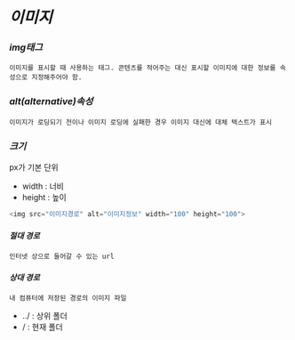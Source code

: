 # _이미지_

### _img태그_

`이미지를 표시할 때 사용하는 태그. 콘텐츠를 적어주는 대신 표시할 이미지에 대한 정보를 속성으로 지정해주어야 함.`

### _alt(alternative)속성_

`이미지가 로딩되기 전이나 이미지 로딩에 실패한 경우 이미지 대신에 대체 텍스트가 표시`

### _크기_

px가 기본 단위

- width : 너비
- height : 높이

```js
<img src="이미지경로" alt="이미지정보" width="100" height="100">
```
#### _절대 경로_

`인터넷 상으로 들어갈 수 있는 url`

#### _상대 경로_

`내 컴퓨터에 저장된 경로의 이미지 파일`

- ../ : 상위 폴더
- / : 현재 폴더
